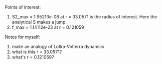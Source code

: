 Points of interest:
1. S2_max = 1.95213e-08 at r = 33.0571 is the radius of interest. Here the analytical S makes a jump.
2. f_max = 1.14112e-23 at r = 0.121059


Notes for myself:
1. make an analogy of Lotka-Volterra dynamics
2. what is this r = 33.0571?
3. what's r = 0.121059?
